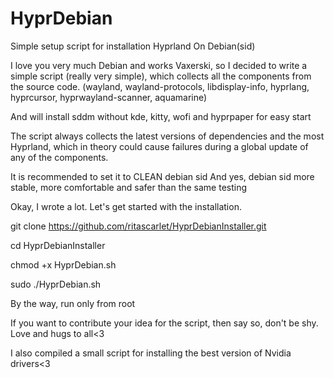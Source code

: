 # HyprDebian
Simple setup script for installation Hyprland On Debian(sid)

I love you very much Debian and works Vaxerski, so I decided to write a simple script (really very simple), which collects all the components from the source code. 
(wayland, wayland-protocols, libdisplay-info, hyprlang, hyprcursor, hyprwayland-scanner, aquamarine)

And will install sddm without kde, kitty, wofi and hyprpaper for easy start

The script always collects the latest versions of dependencies and the most Hyprland, which in theory could cause failures during a global update of any of the components.

It is recommended to set it to CLEAN debian sid And yes, debian sid more stable, more comfortable and safer than the same testing

Okay, I wrote a lot. Let's get started with the installation.

git clone https://github.com/ritascarlet/HyprDebianInstaller.git

cd HyprDebianInstaller

chmod +x HyprDebian.sh

sudo ./HyprDebian.sh

By the way, run only from root

If you want to contribute your idea for the script, then say so, don't be shy. Love and hugs to all<3


I also compiled a small script for installing the best version of Nvidia drivers<3
